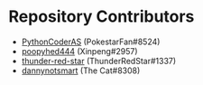 # Repository Contributors

* [PythonCoderAS](https://github.com/PythonCoderAS) (PokestarFan#8524)
* [poopyhed444](https://github.com/poopyhed444) (Xinpeng#2957)
* [thunder-red-star](https://github.com/thunder-red-star) (ThunderRedStar#1337)
* [dannynotsmart](https://github.com/dannynotsmart) (The Cat#8308)

